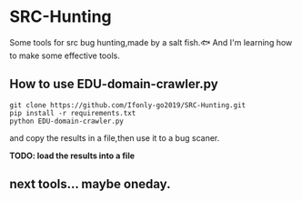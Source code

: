 # SRC-Hunting
Some tools for src bug hunting,made by a salt fish.🐟
And I'm learning how to make some effective tools.
## How to use EDU-domain-crawler.py
```
git clone https://github.com/Ifonly-go2019/SRC-Hunting.git
pip install -r requirements.txt
python EDU-domain-crawler.py
```
and copy the results in a file,then use it to a bug scaner.

**TODO: load the results into a file**
## next tools... maybe oneday.
